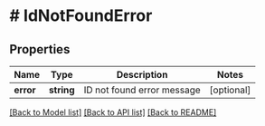 # # IdNotFoundError

## Properties

Name | Type | Description | Notes
------------ | ------------- | ------------- | -------------
**error** | **string** | ID not found error message | [optional]

[[Back to Model list]](../../README.md#models) [[Back to API list]](../../README.md#endpoints) [[Back to README]](../../README.md)
